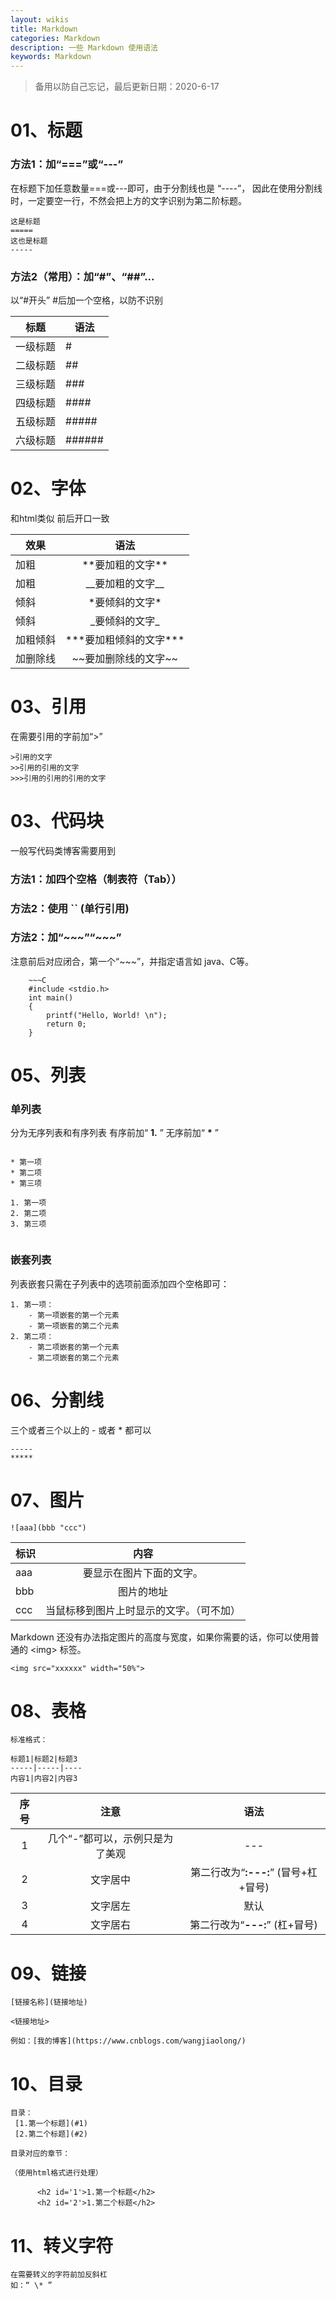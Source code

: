 ```yaml
---
layout: wikis
title: Markdown
categories: Markdown
description: 一些 Markdown 使用语法
keywords: Markdown
---
```


>备用以防自己忘记，最后更新日期：2020-6-17

# 01、标题

### 方法1：加“===”或“---”

在标题下加任意数量===或---即可，由于分割线也是 “----”， 因此在使用分割线时，一定要空一行，不然会把上方的文字识别为第二阶标题。
~~~
这是标题
=====
这也是标题
-----
~~~

### 方法2（常用）：加“#”、“##”...

以“#开头” #后加一个空格，以防不识别

标题|语法
---|--
一级标题| #
二级标题| ##
三级标题| ###
四级标题| ####
五级标题| #####
六级标题| ######

# 02、字体

和html类似 前后开口一致

效果|语法
-|:-:
加粗| \*\*要加粗的文字\*\*
加粗| \_\_要加粗的文字\_\_
倾斜| \*要倾斜的文字\*
倾斜| \_要倾斜的文字\_
加粗倾斜| \*\*\*要加粗倾斜的文字\*\*\*
加删除线| \~\~要加删除线的文字\~\~

# 03、引用

在需要引用的字前加“>”
~~~
>引用的文字
>>引用的引用的文字
>>>引用的引用的引用的文字
~~~

# 03、代码块

一般写代码类博客需要用到
### 方法1：加四个空格（制表符（Tab））
### 方法2：使用 `` (单行引用)
### 方法2：加“\~\~\~”“\~\~\~” 
注意前后对应闭合，第一个“\~\~\~”，并指定语言如 java、C等。
~~~
    ~~~C
    #include <stdio.h>
    int main()
    {
        printf("Hello, World! \n");
        return 0;
    }
~~~

# 05、列表

### 单列表
分为无序列表和有序列表
有序前加“ **1\.** ”
无序前加“ **\*** ”
~~~

* 第一项
* 第二项
* 第三项

1. 第一项
2. 第二项
3. 第三项


~~~

### 嵌套列表
列表嵌套只需在子列表中的选项前面添加四个空格即可：
~~~
1. 第一项：
    - 第一项嵌套的第一个元素
    - 第一项嵌套的第二个元素
2. 第二项：
    - 第二项嵌套的第一个元素
    - 第二项嵌套的第二个元素
~~~



# 06、分割线

三个或者三个以上的 - 或者 * 都可以

~~~
-----
*****
~~~

# 07、图片

~~~
![aaa](bbb "ccc")
~~~

标识|内容
-|:-:
aaa|要显示在图片下面的文字。
bbb|图片的地址
ccc|当鼠标移到图片上时显示的文字。（可不加）

Markdown 还没有办法指定图片的高度与宽度，如果你需要的话，你可以使用普通的 \<img> 标签。
~~~
<img src="xxxxxx" width="50%">
~~~

# 08、表格

~~~
标准格式：

标题1|标题2|标题3
-----|-----|----
内容1|内容2|内容3

~~~

序号|注意|语法
:-----:|:-----:|:-----:
1|几个“-”都可以，示例只是为了美观|---
2|文字居中|第二行改为“**:---:**” (冒号+杠+冒号)
3|文字居左|默认
4|文字居右|第二行改为“**---:**” (杠+冒号)

# 09、链接

~~~
[链接名称](链接地址)

<链接地址>

例如：[我的博客](https://www.cnblogs.com/wangjiaolong/)
~~~

# 10、目录

~~~
目录：
 [1.第一个标题](#1)
 [2.第二个标题](#2)

目录对应的章节：

（使用html格式进行处理）

      <h2 id='1'>1.第一个标题</h2>
      <h2 id='2'>1.第二个标题</h2>
~~~

# 11、转义字符

~~~
在需要转义的字符前加反斜杠
如：“ \* ”
~~~
